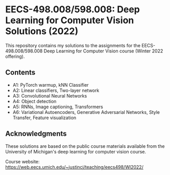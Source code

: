 # EECS-498.008/598.008: Deep Learning for Computer Vision Solutions (2022)

This repository contains my solutions to the assignments for the EECS-498.008/598.008 Deep Learning for Computer Vision course (Winter 2022 offering).

## Contents

- A1: PyTorch warmup, kNN Classifier
- A2: Linear classifiers, Two-layer network 
- A3: Convolutional Neural Networks
- A4: Object detection
- A5: RNNs, Image captioning, Transformers
- A6: Variational Autoencoders, Generative Adversarial Networks, Style Transfer, Feature visualization

## Acknowledgments

These solutions are based on the public course materials available from the University of Michigan's deep learning for computer vision course.

Course website: https://web.eecs.umich.edu/~justincj/teaching/eecs498/WI2022/

